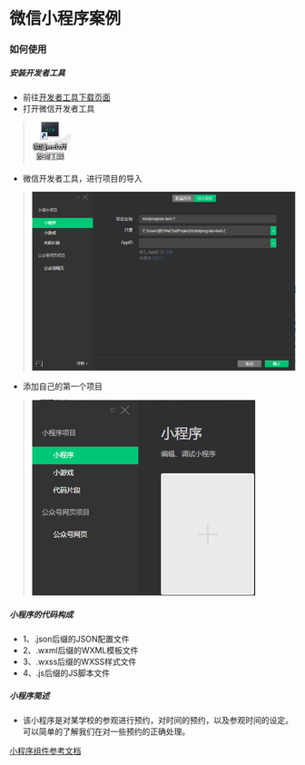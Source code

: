 # 微信小程序案例
### 如何使用
##### 安装开发者工具
- 前往[开发者工具下载页面](https://developers.weixin.qq.com/miniprogram/dev/devtools/download.html?t=19050714)
- 打开微信开发者工具
> <img alt="./pic.png" mode="widthFix" src = './use.png'>
- 微信开发者工具，进行项目的导入
> <img alt="./pic.png" mode="widthFix" src = './into.png'>
- 添加自己的第一个项目
> <img alt="./pic.png" mode="widthFix" src = './add.png'>
##### 小程序的代码构成
- 1、.json后缀的JSON配置文件
- 2、.wxml后缀的WXML模板文件
- 3、.wxss后缀的WXSS样式文件
- 4、.js后缀的JS脚本文件
##### 小程序简述
- 该小程序是对某学校的参观进行预约，对时间的预约，以及参观时间的设定。可以简单的了解我们在对一些预约的正确处理。

[小程序组件参考文档](https://developers.weixin.qq.com/miniprogram/dev/api/)